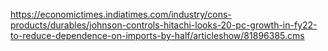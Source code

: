 

https://economictimes.indiatimes.com/industry/cons-products/durables/johnson-controls-hitachi-looks-20-pc-growth-in-fy22-to-reduce-dependence-on-imports-by-half/articleshow/81896385.cms



